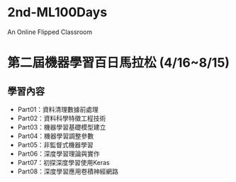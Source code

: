 # 2nd-ML100Days
An Online Flipped Classroom
>
# 第二屆機器學習百日馬拉松  (4/16~8/15)
>
## 學習內容
* Part01：資料清理數據前處理
* Part02：資料科學特徵工程技術
* Part03：機器學習基礎模型建立
* Part04：機器學習調整參數
* Part05：非監督式機器學習
* Part06：深度學習理論與實作
* Part07：初探深度學習使用Keras
* Part08：深度學習應用卷積神經網路
